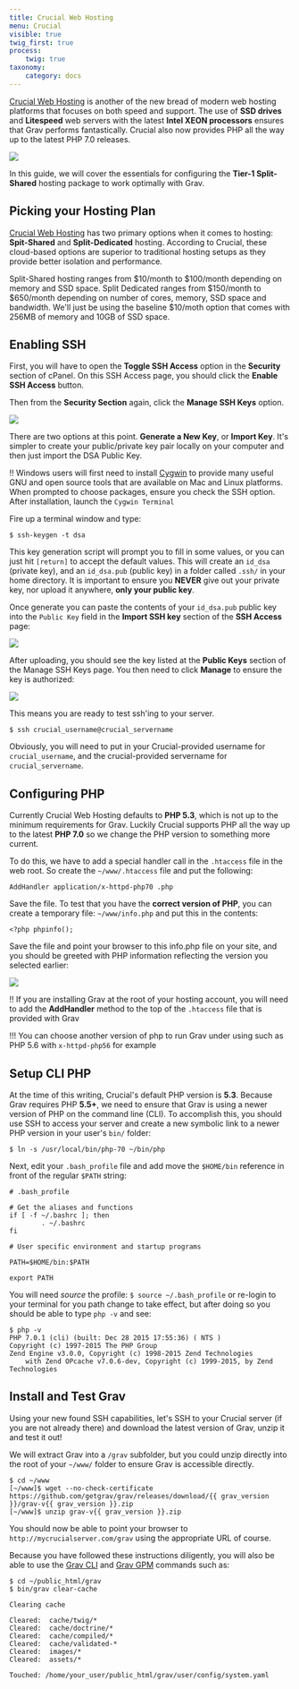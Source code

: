 ```yaml
---
title: Crucial Web Hosting
menu: Crucial
visible: true
twig_first: true
process:
    twig: true
taxonomy:
    category: docs
---
```


[Crucial Web Hosting](http://www.crucialwebhost.com/promo/1421086/) is another of the new bread of modern web hosting platforms that focuses on both speed and support.  The use of **SSD drives** and **Litespeed** web servers with the latest **Intel XEON processors** ensures that Grav performs fantastically. Crucial also now provides PHP all the way up to the latest PHP 7.0 releases.

![](crucial.png)

In this guide, we will cover the essentials for configuring the **Tier-1 Split-Shared** hosting package to work optimally with Grav.

## Picking your Hosting Plan

[Crucial Web Hosting](http://www.crucialwebhost.com/promo/1421086/) has two primary options when it comes to hosting: **Spit-Shared** and **Split-Dedicated** hosting.  According to Crucial, these cloud-based options are superior to traditional hosting setups as they provide better isolation and performance.

Split-Shared hosting ranges from $10/month to $100/month depending on memory and SSD space.  Split Dedicated ranges from $150/month to $650/month depending on number of cores, memory, SSD space and bandwidth.  We'll just be using the baseline $10/moth option that comes with 256MB of memory and 10GB of SSD space.

## Enabling SSH

First, you will have to open the **Toggle SSH Access** option in the **Security** section of cPanel. On this SSH Access page, you should click the **Enable SSH Access** button.

Then from the **Security Section** again, click the **Manage SSH Keys** option.

![](manage-ssh-keys.png)

There are two options at this point.  **Generate a New Key**, or **Import Key**. It's simpler to create your public/private key pair locally on your computer and then just import the DSA Public Key.

!! Windows users will first need to install [Cygwin](https://www.cygwin.com/) to provide many useful GNU and open source tools that are available on Mac and Linux platforms. When prompted to choose packages, ensure you check the SSH option. After installation, launch the `Cygwin Terminal`

Fire up a terminal window and type:

```
$ ssh-keygen -t dsa
```

This key generation script will prompt you to fill in some values, or you can just hit `[return]` to accept the default values.  This will create an `id_dsa` (private key), and an `id_dsa.pub` (public key) in a folder called `.ssh/` in your home directory. It is important to ensure you **NEVER** give out your private key, nor upload it anywhere, **only your public key**.

Once generate you can paste the contents of your `id_dsa.pub` public key into the `Public Key` field in the **Import SSH key** section of the **SSH Access** page:

![](ssh-public-key.png)

After uploading, you should see the key listed at the **Public Keys** section of the Manage SSH Keys page.  You then need to click **Manage** to ensure the key is authorized:

![](authorized-keys.png)

This means you are ready to test ssh'ing to your server.

```
$ ssh crucial_username@crucial_servername
```

Obviously, you will need to put in your Crucial-provided username for `crucial_username`, and the crucial-provided servername for `crucial_servername`.

## Configuring PHP

Currently Crucial Web Hosting defaults to **PHP 5.3**, which is not up to the minimum requirements for Grav. Luckily Crucial supports PHP all the way up to the latest **PHP 7.0** so we change the PHP version to something more current.

To do this, we have to add a special handler call in the `.htaccess` file in the web root.  So create the `~/www/.htaccess` file and put the following:

```
AddHandler application/x-httpd-php70 .php
```

Save the file. To test that you have the **correct version of PHP**, you can create a temporary file: `~/www/info.php` and put this in the contents:

```
<?php phpinfo();
```

Save the file and point your browser to this info.php file on your site, and you should be greeted with PHP information reflecting the version you selected earlier:

![](php-info.png)


!! If you are installing Grav at the root of your hosting account, you will need to add the **AddHandler** method to the top of the `.htaccess` file that is provided with Grav

!!! You can choose another version of php to run Grav under using such as PHP 5.6 with `x-httpd-php56` for example

## Setup CLI PHP

At the time of this writing, Crucial's default PHP version is **5.3**.  Because Grav requires PHP **5.5+**, we need to ensure that Grav is using a newer version of PHP on the command line (CLI).  To accomplish this, you should use SSH to access your server and create a new symbolic link to a newer PHP version in your user's `bin/` folder:

```
$ ln -s /usr/local/bin/php-70 ~/bin/php
```

Next, edit your `.bash_profile` file and add move the `$HOME/bin` reference in front of the regular `$PATH` string:

```
# .bash_profile

# Get the aliases and functions
if [ -f ~/.bashrc ]; then
        . ~/.bashrc
fi

# User specific environment and startup programs

PATH=$HOME/bin:$PATH

export PATH
```

You will need _source_ the profile: `$ source ~/.bash_profile` or re-login to your terminal for you path change to take effect, but after doing so you should be able to type `php -v` and see:

```
$ php -v
PHP 7.0.1 (cli) (built: Dec 28 2015 17:55:36) ( NTS )
Copyright (c) 1997-2015 The PHP Group
Zend Engine v3.0.0, Copyright (c) 1998-2015 Zend Technologies
    with Zend OPcache v7.0.6-dev, Copyright (c) 1999-2015, by Zend Technologies
```

## Install and Test Grav

Using your new found SSH capabilities, let's SSH to your Crucial server (if you are not already there) and download the latest version of Grav, unzip it and test it out!

We will extract Grav into a `/grav` subfolder, but you could unzip directly into the root of your `~/www/` folder to ensure Grav is accessible directly.

```
$ cd ~/www
[~/www]$ wget --no-check-certificate https://github.com/getgrav/grav/releases/download/{{ grav_version }}/grav-v{{ grav_version }}.zip
[~/www]$ unzip grav-v{{ grav_version }}.zip
 ```

You should now be able to point your browser to `http://mycrucialserver.com/grav` using the appropriate URL of course.

Because you have followed these instructions diligently, you will also be able to use the [Grav CLI](../../advanced/grav-cli) and [Grav GPM](../../advanced/grav-gpm) commands such as:

```
$ cd ~/public_html/grav
$ bin/grav clear-cache

Clearing cache

Cleared:  cache/twig/*
Cleared:  cache/doctrine/*
Cleared:  cache/compiled/*
Cleared:  cache/validated-*
Cleared:  images/*
Cleared:  assets/*

Touched: /home/your_user/public_html/grav/user/config/system.yaml
```
